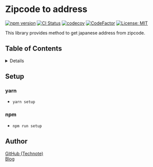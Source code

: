 # Zipcode to address

[![npm version](https://badge.fury.io/js/%40technote-space%2Fzipcode2address-jp.svg)](https://badge.fury.io/js/%40technote-space%2Fzipcode2address-jp)
[![CI Status](https://github.com/technote-space/zipcode2address-jp/workflows/CI/badge.svg)](https://github.com/technote-space/zipcode2address-jp/actions)
[![codecov](https://codecov.io/gh/technote-space/zipcode2address-jp/branch/master/graph/badge.svg)](https://codecov.io/gh/technote-space/zipcode2address-jp)
[![CodeFactor](https://www.codefactor.io/repository/github/technote-space/zipcode2address-jp/badge)](https://www.codefactor.io/repository/github/technote-space/zipcode2address-jp)
[![License: MIT](https://img.shields.io/badge/License-MIT-blue.svg)](https://github.com/technote-space/zipcode2address-jp/blob/master/LICENSE)

This library provides method to get japanese address from zipcode.

## Table of Contents

<!-- START doctoc generated TOC please keep comment here to allow auto update -->
<!-- DON'T EDIT THIS SECTION, INSTEAD RE-RUN doctoc TO UPDATE -->
<details>
<summary>Details</summary>

- [Setup](#setup)
  - [yarn](#yarn)
  - [npm](#npm)
- [Author](#author)

</details>
<!-- END doctoc generated TOC please keep comment here to allow auto update -->

## Setup
### yarn
- `yarn setup`
### npm
- `npm run setup`

## Author
[GitHub (Technote)](https://github.com/technote-space)  
[Blog](https://technote.space)
